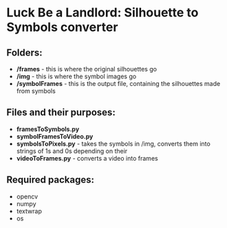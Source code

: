 <h1>
Luck Be a Landlord: Silhouette to Symbols converter
</h1>

<h2>
Folders:
</h2>

- <b>/frames</b> - this is where the original silhouettes go
- <b>/img</b> - this is where the symbol images go
- <b>/symbolFrames</b> - this is the output file, containing the silhouettes made from symbols

<h2>
Files and their purposes:
</h2>

- <b>framesToSymbols.py</b>
- <b>symbolFramesToVideo.py</b>
- <b>symbolsToPixels.py</b> - takes the symbols in /img, converts them into strings of 1s and 0s depending on their
- <b>videoToFrames.py</b> - converts a video into frames

<h2>
Required packages:
</h2>

- opencv
- numpy
- textwrap
- os